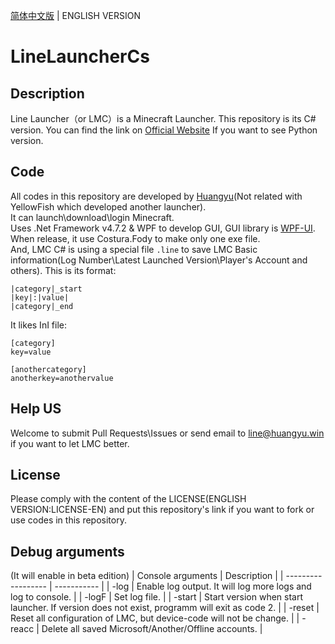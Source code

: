 [简体中文版](https://github.com/IceCreamTeamICT/LineLauncherCs/blob/main/README.md) | ENGLISH VERSION
# LineLauncherCs

## Description
Line Launcher（or LMC）is a Minecraft Launcher. This repository is its C# version. You can find the link on [Official Website](https://line.icecreamteam.win/index-en.html) If you want to see Python version.

## Code
All codes in this repository are developed by [Huangyu](https://github.com/tmdakm)(Not related with YellowFish which developed another launcher).    
It can launch\download\login Minecraft.    
Uses .Net Framework v4.7.2 & WPF to develop GUI, GUI library is [WPF-UI](https://github.com/lepoco/wpfui).    
When release, it use Costura.Fody to make only one exe file.    
And, LMC C# is using a special file ``.line`` to save LMC Basic information(Log Number\Latest Launched Version\Player's Account and others). This is its format:    
```
|category|_start
|key|:|value|
|category|_end
```
It likes InI file:  
```
[category]
key=value

[anothercategory]
anotherkey=anothervalue
```

## Help US
Welcome to submit Pull Requests\Issues or send email to <line@huangyu.win> if you want to let LMC better.  

## License
Please comply with the content of the LICENSE(ENGLISH VERSION:LICENSE-EN) and put this repository's link if you want to fork or use codes in this repository.

## Debug arguments
(It will enable in beta edition)
| Console arguments         | Description |
| ------------------ | ----------- |
| -log               | Enable log output. It will log more logs and log to console.                                 |
| -logF <Path>       | Set log file.                                                                                |
| -start <version>   | Start version when start launcher. If version does not exist, programm will exit as code 2.  |
| -reset             | Reset all configuration of LMC, but device-code will not be change.                          |
| -reacc             | Delete all saved Microsoft/Another/Offline accounts.                                         |
